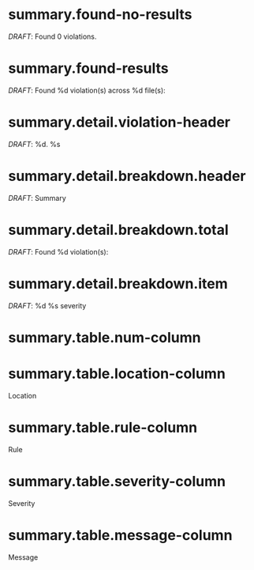 # summary.found-no-results

*DRAFT*: Found 0 violations.

# summary.found-results

*DRAFT*: Found %d violation(s) across %d file(s):

# summary.detail.violation-header

*DRAFT*: %d. %s

# summary.detail.breakdown.header

*DRAFT*: Summary

# summary.detail.breakdown.total

*DRAFT*: Found %d violation(s):

# summary.detail.breakdown.item

*DRAFT*: %d %s severity

# summary.table.num-column

 #

# summary.table.location-column

Location

# summary.table.rule-column

Rule

# summary.table.severity-column

Severity

# summary.table.message-column

Message
